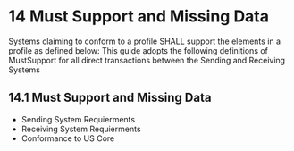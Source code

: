 # 14 Must Support and Missing Data 
Systems claiming to conform to a profile SHALL support the elements in a profile as defined below: This guide adopts the following definitions of MustSupport for all direct transactions between the Sending and Receiving Systems

## 14.1 Must Support and Missing Data 
- Sending System Requierments
- Receiving System Requierments
- Conformance to US Core